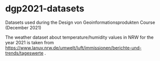 # dgp2021-datasets

Datasets used during the Design von Geoinformationsprodukten Course (December 2021)

The weather dataset about temperature/humidity values in NRW for the year 2021 is taken from https://www.lanuv.nrw.de/umwelt/luft/immissionen/berichte-und-trends/tageswerte .
